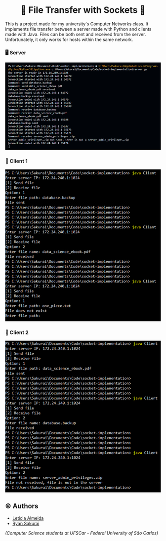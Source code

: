 <h1 align="center"> 📂 File Transfer with Sockets 📂 </h1>

This is a project made for my university's Computer Networks class. It implements file transfer between a server made with Python and clients made with Java. Files can be both sent and received from the server. Unfortunately, it only works for hosts within the same network.

### 🖥️ Server

![Server](readme-assets/server.png)

### 🧑 Client 1

![Client 1](readme-assets/client_1.png)

### 👩 Client 2

![Client 2](readme-assets/client_2.png)

## © Authors

- [Letícia Almeida](https://github.com/Leticia-4lm31d4)
- [Ryan Sakurai](https://github.com/ryansakurai)

*(Computer Science students at UFSCar - Federal University of São Carlos)*